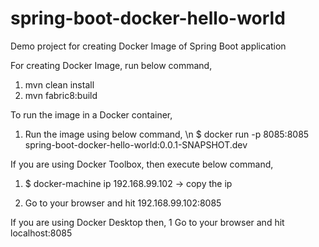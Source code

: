 # spring-boot-docker-hello-world
Demo project for creating Docker Image of Spring Boot application

For creating Docker Image, run below command,
1. mvn clean install
2. mvn fabric8:build

To run the image in a Docker container,
1. Run the image using below command, \n
$ docker run -p 8085:8085 spring-boot-docker-hello-world:0.0.1-SNAPSHOT.dev


If you are using Docker Toolbox, then execute below command,
1. $ docker-machine ip
192.168.99.102  -> copy the ip

3. Go to your browser and hit 192.168.99.102:8085

If you are using Docker Desktop then,
1 Go to your browser and hit localhost:8085
